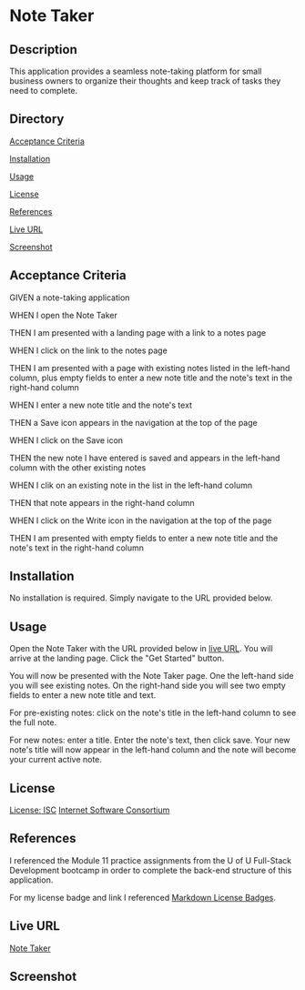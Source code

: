 # Note Taker

## Description
This application provides a seamless note-taking platform for small business owners to organize their thoughts and keep track of tasks they need to complete.

## Directory
[Acceptance Criteria](#acceptance-criteria)

[Installation](#installation)

[Usage](#usage)

[License](#license)

[References](#references)

[Live URL](#live-url)

[Screenshot](#screenshot)

## Acceptance Criteria
GIVEN a note-taking application

WHEN I open the Note Taker

THEN I am presented with a landing page with a link to a notes page

WHEN I click on the link to the notes page

THEN I am presented with a page with existing notes listed in the left-hand column, plus empty fields to enter a new note title and the note's text in the right-hand column

WHEN I enter a new note title and the note's text

THEN a Save icon appears in the navigation at the top of the page

WHEN I click on the Save icon

THEN the new note I have entered is saved and appears in the left-hand column with the other existing notes

WHEN I clik on an existing note in the list in the left-hand column

THEN that note appears in the right-hand column

WHEN I click on the Write icon in the navigation at the top of the page

THEN I am presented with empty fields to enter a new note title and the note's text in the right-hand column

## Installation
No installation is required. Simply navigate to the URL provided below.

## Usage
Open the Note Taker with the URL provided below in [live URL](#live-url). You will arrive at the landing page. Click the "Get Started" button.

You will now be presented with the Note Taker page. One the left-hand side you will see existing notes. On the right-hand side you will see two empty fields to enter a new note title and text. 

For pre-existing notes: click on the note's title in the left-hand column to see the full note.

For new notes: enter a title. Enter the note's text, then click save. Your new note's title will now appear in the left-hand column and the note will become your current active note.

## License
[License: ISC](https://img.shields.io/badge/License-ISC-blue.svg)
[Internet Software Consortium](https://opensource.org/licenses/ISC)

## References
I referenced the Module 11 practice assignments from the U of U Full-Stack Development bootcamp in order to complete the back-end structure of this application.

For my license badge and link I referenced [Markdown License Badges](https://gist.github.com/lukas-h/2a5d00690736b4c3a7ba).

## Live URL
[Note Taker](#live-url)

## Screenshot